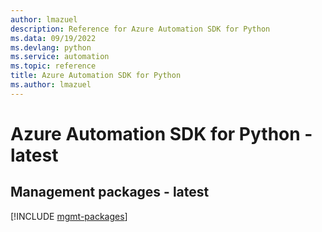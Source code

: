 ```yaml
---
author: lmazuel
description: Reference for Azure Automation SDK for Python
ms.data: 09/19/2022
ms.devlang: python
ms.service: automation
ms.topic: reference
title: Azure Automation SDK for Python
ms.author: lmazuel
---
```

# Azure Automation SDK for Python - latest

## Management packages - latest
[!INCLUDE [mgmt-packages](automation-mgmt-index.md)]